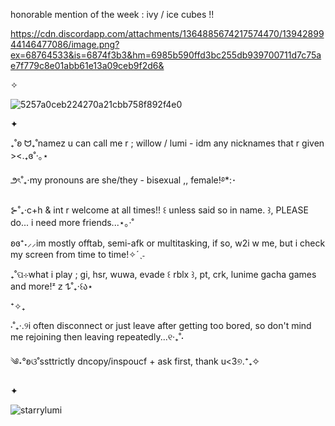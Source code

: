honorable mention of the week : ivy / ice cubes !!

https://cdn.discordapp.com/attachments/1364885674217574470/1394289944146477086/image.png?ex=68764533&is=6874f3b3&hm=6985b590ffd3bc255db939700711d7c75ae7f779c8e01abb61e13a09ceb9f2d6&

✧

![5257a0ceb224270a21cbb758f892f4e0](https://github.com/user-attachments/assets/6c23c197-8ac2-481b-bf23-69b68c69075c)

✦

₊˚ʚ ᗢ₊˚namez u can call me r ; willow / lumi - idm any nicknames that r given ><.₊ɞ˚‧｡⋆

౨ৎ˚₊‧my pronouns are she/they - bisexual ,, female!࿔*:･

⊱˚₊‧c+h & int r welcome at all times!! ꒰ unless said so in name. ꒱, PLEASE do... i need more friends...⋆｡‧˚

ʚɞ⁺˖⸝⸝im mostly offtab, semi-afk or multitasking, if so, w2i w me, but i check my screen from time to time!✧ˊˎ˗

₊˚ପ⊹what i play ; gi, hsr, wuwa, evade ꒰ rblx ꒱, pt, crk, lunime gacha games and more!ᶻ 𝗓 𐰁˚₊‧꒰ა⋆

⁺✧₊

⋅˚₊‧.୨i often disconnect or just leave after getting too bored, so don't mind me rejoining then leaving repeatedly...୧‧₊˚⋅

༄˖°ʚଓ˚ssttrictly dncopy/inspoucf + ask first, thank u<3୭.⁺₊✧

✦
<p align="left"> <img src="https://komarev.com/ghpvc/?username=starrylumi&label=˗ˏˋcounting%20stars´ˎ˗&color=a8954d&style=flat" alt="starrylumi" /> </p>

